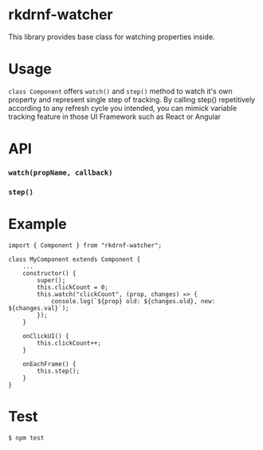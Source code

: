 # rkdrnf-watcher
This library provides base class for watching properties inside.


# Usage
`class Component` offers `watch()` and `step()` method to watch it's own property and represent single step of tracking.
By calling step() repetitively according to any refresh cycle you intended, you can mimick variable tracking feature in those UI Framework such as React or Angular

# API
### ```watch(propName, callback)``` 
### ```step()```

# Example
```
import { Component } from "rkdrnf-watcher";

class MyComponent extends Component {
    ...
    constructor() {
        super();
        this.clickCount = 0;
        this.watch("clickCount", (prop, changes) => {
            console.log(`${prop} old: ${changes.old}, new: ${changes.val}`);
        });
    }
    
    onClickUI() {
        this.clickCount++;
    }

    onEachFrame() {
        this.step();
    }
}
```

# Test
`$ npm test`

